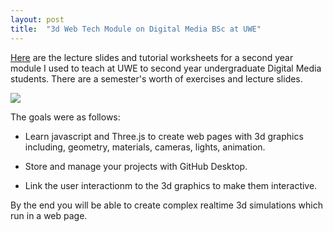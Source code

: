 ```yaml
---
layout: post
title:  "3d Web Tech Module on Digital Media BSc at UWE"
---
```


<!-- # 3d Technologies for the Web -->

[Here](https://seanbutler.github.io/3DWebTechCourse/)
 are the lecture slides and tutorial worksheets for a second year module I used to teach at UWE to second year undergraduate Digital Media students.
There are a semester's worth of exercises and lecture slides.

![](https://seanbutler.github.io/3DWebTechCourse/assets/cube.png)

The goals were as follows:

- Learn javascript and Three.js to create web pages with 3d graphics including, geometry, materials, cameras, lights, animation.

- Store and manage your projects with GitHub Desktop.

- Link the user interactionm to the 3d graphics to make them interactive.

By the end you will be able to create complex realtime 3d simulations which run in a web page.


